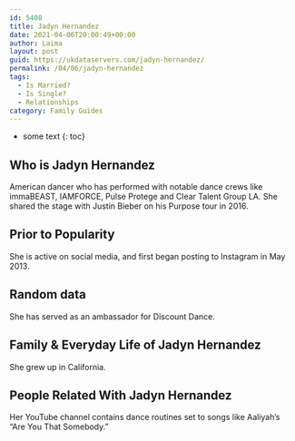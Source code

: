 ```yaml
---
id: 5408
title: Jadyn Hernandez
date: 2021-04-06T20:00:49+00:00
author: Laima
layout: post
guid: https://ukdataservers.com/jadyn-hernandez/
permalink: /04/06/jadyn-hernandez
tags:
  - Is Married?
  - Is Single?
  - Relationships
category: Family Guides
---
```


* some text
{: toc}


## Who is Jadyn Hernandez
                  
                  
                  
American dancer who has performed with notable dance crews like immaBEAST, IAMFORCE, Pulse Protege and Clear Talent Group LA. She shared the stage with Justin Bieber on his Purpose tour in 2016.
                  
              
            
              
            
                
                
                
## Prior to Popularity
                  
                  
                  
She is active on social media, and first began posting to Instagram in May 2013. 
                  
              
            
              
            
                
                
                
## Random data
                  
                  
                  
She has served as an ambassador for Discount Dance. 
                  
              
            
              
            
                
                
                
## Family & Everyday Life of Jadyn Hernandez
                  
                  
                  
She grew up in California.
                  
              
            
              
            
                
                
                
## People Related With Jadyn Hernandez
                  
                  
                  
Her YouTube channel contains dance routines set to songs like Aaliyah&#8217;s &#8220;Are You That Somebody.&#8221;
                  
              
            
              
            
                
              
            
              
              
            
            
              
            
          
          
          